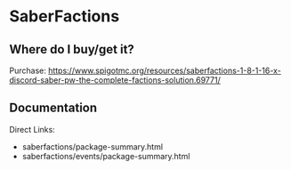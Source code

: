 # SaberFactions

## Where do I buy/get it?
Purchase: https://www.spigotmc.org/resources/saberfactions-1-8-1-16-x-discord-saber-pw-the-complete-factions-solution.69771/

## Documentation
Direct Links:

 - <redacted>saberfactions/package-summary.html
 - <redacted>saberfactions/events/package-summary.html